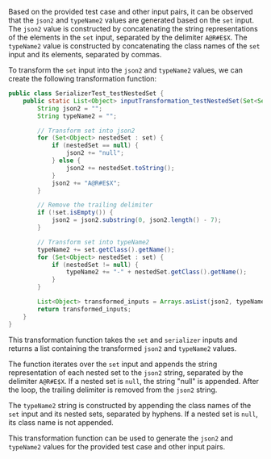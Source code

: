 Based on the provided test case and other input pairs, it can be observed that the `json2` and `typeName2` values are generated based on the `set` input. The `json2` value is constructed by concatenating the string representations of the elements in the `set` input, separated by the delimiter `A@R#E$X`. The `typeName2` value is constructed by concatenating the class names of the `set` input and its elements, separated by commas.

To transform the `set` input into the `json2` and `typeName2` values, we can create the following transformation function:

```java
public class SerializerTest_testNestedSet {
    public static List<Object> inputTransformation_testNestedSet(Set<Set<Object>> set, String serializer) {
        String json2 = "";
        String typeName2 = "";

        // Transform set into json2
        for (Set<Object> nestedSet : set) {
            if (nestedSet == null) {
                json2 += "null";
            } else {
                json2 += nestedSet.toString();
            }
            json2 += "A@R#E$X";
        }

        // Remove the trailing delimiter
        if (!set.isEmpty()) {
            json2 = json2.substring(0, json2.length() - 7);
        }

        // Transform set into typeName2
        typeName2 += set.getClass().getName();
        for (Set<Object> nestedSet : set) {
            if (nestedSet != null) {
                typeName2 += "-" + nestedSet.getClass().getName();
            }
        }

        List<Object> transformed_inputs = Arrays.asList(json2, typeName2);
        return transformed_inputs;
    }
}
```

This transformation function takes the `set` and `serializer` inputs and returns a list containing the transformed `json2` and `typeName2` values.

The function iterates over the `set` input and appends the string representation of each nested set to the `json2` string, separated by the delimiter `A@R#E$X`. If a nested set is `null`, the string "null" is appended. After the loop, the trailing delimiter is removed from the `json2` string.

The `typeName2` string is constructed by appending the class names of the `set` input and its nested sets, separated by hyphens. If a nested set is `null`, its class name is not appended.

This transformation function can be used to generate the `json2` and `typeName2` values for the provided test case and other input pairs.